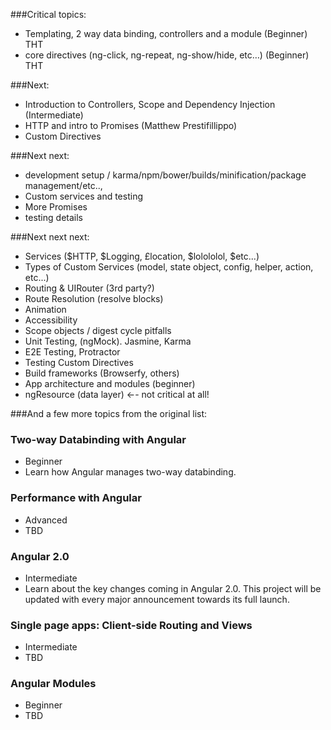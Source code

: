 ###Critical topics:
- Templating, 2 way data binding, controllers and a module (Beginner) THT
- core directives (ng-click, ng-repeat, ng-show/hide, etc…) (Beginner) THT

###Next:
- Introduction to Controllers, Scope and Dependency Injection (Intermediate)
- HTTP and intro to Promises (Matthew Prestifillippo)
- Custom Directives

###Next next:
- development setup / karma/npm/bower/builds/minification/package management/etc.., 
- Custom services and testing
- More Promises
- testing details

###Next next next:
- Services ($HTTP, $Logging, £location, $lolololol, $etc...)
- Types of Custom Services (model, state object, config, helper, action, etc...)
- Routing & UIRouter (3rd party?)
- Route Resolution (resolve blocks)
- Animation
- Accessibility
- Scope objects / digest cycle pitfalls
- Unit Testing, (ngMock).  Jasmine, Karma
- E2E Testing, Protractor
- Testing Custom Directives
- Build frameworks (Browserfy, others)
- App architecture and modules (beginner)
- ngResource (data layer) ←- not critical at all!

###And a few more topics from the original list:

### Two-way Databinding with Angular
- Beginner
- Learn how Angular manages two-way databinding.
### Performance with Angular
- Advanced
- TBD

### Angular 2.0
- Intermediate
- Learn about the key changes coming in Angular 2.0. This project will be updated with every major announcement towards its full launch.

### Single page apps: Client-side Routing and Views
- Intermediate 
- TBD

### Angular Modules
- Beginner
- TBD
